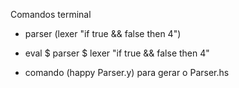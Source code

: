 Comandos terminal

* parser (lexer "if true && false then 4")
* eval $ parser $ lexer "if true && false then 4"

* comando (happy Parser.y) para gerar o Parser.hs